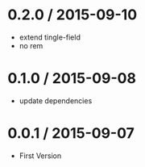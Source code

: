 
0.2.0 / 2015-09-10
==================

 * extend tingle-field
 * no rem

0.1.0 / 2015-09-08
==================

 * update dependencies

0.0.1 / 2015-09-07
==================

 * First Version
